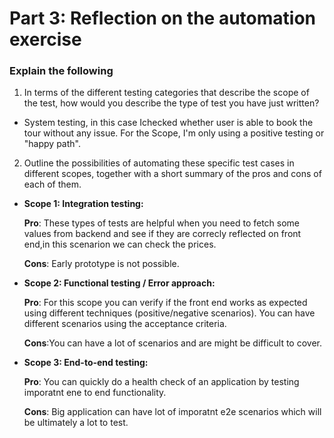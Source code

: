 # Part 3: Reflection on the automation exercise


### Explain the following

1. In terms of the different testing categories that describe the scope of the test,
   how would you describe the type of test you have just written?
   
    
- System testing, in this case Ichecked whether user is able to book the tour without any issue.
     For the Scope, I'm only using a positive testing or "happy path".
   
2. Outline the possibilities of automating these specific test cases in different scopes, together with a short summary of the pros and cons of each of them.


- **Scope 1: Integration testing:**
  
    **Pro**: These types of tests are helpful when you need to fetch some values from backend and see if they are correcly reflected on front end,in this scenarion we can check the prices.
    
    **Cons**: Early prototype is not possible.


- **Scope 2: Functional testing / Error approach:**
    
    **Pro**: For this scope you can verify if the front end works as expected using different techniques (positive/negative scenarios).
  You can have different scenarios using the acceptance criteria.
  
    **Cons**:You can have a lot of scenarios and are might be difficult to cover.
  

- **Scope 3: End-to-end testing:**
    
    **Pro**: You can quickly do a health check of an application by testing imporatnt ene to end functionality.
  
    **Cons**: Big application can have lot of imporatnt e2e scenarios which will be ultimately a lot to test.

